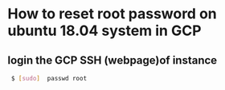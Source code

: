 # How to reset root password on ubuntu 18.04 system in GCP

## login the GCP SSH (webpage)of instance
```sh
 $ [sudo]  passwd root
```
